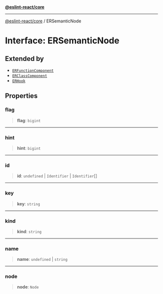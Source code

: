 [**@eslint-react/core**](../README.md)

***

[@eslint-react/core](../README.md) / ERSemanticNode

# Interface: ERSemanticNode

## Extended by

- [`ERFunctionComponent`](ERFunctionComponent.md)
- [`ERClassComponent`](ERClassComponent.md)
- [`ERHook`](ERHook.md)

## Properties

### flag

> **flag**: `bigint`

***

### hint

> **hint**: `bigint`

***

### id

> **id**: `undefined` \| `Identifier` \| `Identifier`[]

***

### key

> **key**: `string`

***

### kind

> **kind**: `string`

***

### name

> **name**: `undefined` \| `string`

***

### node

> **node**: `Node`
